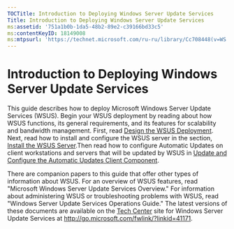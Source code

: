 ```yaml
---
TOCTitle: Introduction to Deploying Windows Server Update Services
Title: Introduction to Deploying Windows Server Update Services
ms:assetid: '751a1b0b-1da5-48b2-89e2-c39166bd33c5'
ms:contentKeyID: 18149008
ms:mtpsurl: 'https://technet.microsoft.com/ru-ru/library/Cc708448(v=WS.10)'
---
```


Introduction to Deploying Windows Server Update Services
========================================================

This guide describes how to deploy Microsoft Windows Server Update Services (WSUS). Begin your WSUS deployment by reading about how WSUS functions, its general requirements, and its features for scalability and bandwidth management. First, read [Design the WSUS Deployment](https://technet.microsoft.com/2877be79-b5d6-483c-8eb6-045afe96c7d2). Next, read how to install and configure the WSUS server in the section, [Install the WSUS Server](https://technet.microsoft.com/9d55bda5-9eb9-46d2-a204-62034936eb13).Then read how to configure Automatic Updates on client workstations and servers that will be updated by WSUS in [Update and Configure the Automatic Updates Client Component](https://technet.microsoft.com/08ede2e2-efa8-4e49-80b9-0fe20bcda2a7).

There are companion papers to this guide that offer other types of information about WSUS. For an overview of WSUS features, read "Microsoft Windows Server Update Services Overview." For information about administering WSUS or troubleshooting problems with WSUS, read "Windows Server Update Services Operations Guide." The latest versions of these documents are available on the [Tech Center](http://go.microsoft.com/fwlink/?linkid=41171) site for Windows Server Update Services at http://go.microsoft.com/fwlink/?linkid=41171.
